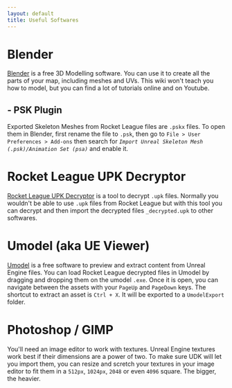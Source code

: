 ```yaml
---
layout: default
title: Useful Softwares
---
```

# Blender
[Blender](https://www.blender.org/download/) is a free 3D Modelling software. You can use it to create all the parts of your map, including meshes and UVs.
This wiki won't teach you how to model, but you can find a lot of tutorials online and on Youtube.
## - PSK Plugin
Exported Skeleton Meshes from Rocket League files are `.pskx` files. To open them in Blender, first rename the file to `.psk`, then go to `File > User Preferences > Add-ons` then search for *`Import Unreal Skeleton Mesh (.psk)/Animation Set (psa)`* and enable it.

# Rocket League UPK Decryptor
[Rocket League UPK Decryptor](https://www.reddit.com/r/RocketLeague/comments/5751g0/i_fixed_the_decryptor_tool_we_now_have_exact/) is a tool to decrypt `.upk` files. Normally you wouldn't be able to use `.upk` files from Rocket League but with this tool you can decrypt and then import the decrypted files `_decrypted.upk` to other softwares.

# Umodel (aka UE Viewer)
[Umodel](http://www.gildor.org/en/projects/umodel) is a free software to preview and extract content from Unreal Engine files. 
You can load Rocket League decrypted files in Umodel by dragging and dropping them on the umodel `.exe`.
Once it is open, you can navigate between the assets with your `PageUp` and `PageDown` keys. 
The shortcut to extract an asset is `Ctrl + X`. It will be exported to a `UmodelExport` folder.

# Photoshop / GIMP
You'll need an image editor to work with textures. Unreal Engine textures work best if their dimensions are a power of two. To make sure UDK will let you import them, you can resize and scretch your textures in your image editor to fit them in a `512px`, `1024px`, `2048` or even `4096` square. The bigger, the heavier.
